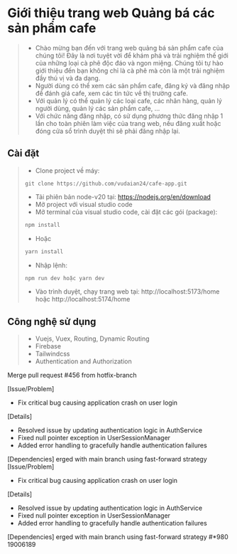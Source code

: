 # Giới thiệu trang web Quảng bá các sản phẩm cafe
> - Chào mừng bạn đến với trang web quảng bá sản phẩm cafe của chúng tôi! Đây là nơi tuyệt vời để khám phá và trải nghiệm thế giới của những loại cà phê độc đáo và ngon miệng. Chúng tôi tự hào giới thiệu đến bạn không chỉ là cà phê mà còn là một trải nghiệm đầy thú vị và đa dạng.
> - Người dùng có thể xem các sản phẩm cafe, đăng ký và đăng nhập để đánh giá cafe, xem các tin tức về thị trường cafe.
> - Với quản lý có thể quản lý các loại cafe, các nhãn hàng, quản lý người dùng, quản lý các sản phẩm cafe, ...
> - Với chức năng đăng nhập, có sử dụng phương thức đăng nhập 1 lần cho toàn phiên làm việc của trang web, nếu đăng xuất hoặc đóng cửa sổ trình duyệt thì sẽ phải đăng nhập lại.

## Cài đặt
> - Clone project về máy:
>```git
>git clone https://github.com/vudaian24/cafe-app.git
>```
> - Tải phiên bản node-v20 tại: https://nodejs.org/en/download
> - Mở project với visual studio code
> - Mở terminal của visual studio code, cài đặt các gói (package):
>```sh
>npm install
>```
> - Hoặc
>```sh
>yarn install
>```
> - Nhập lệnh:
>```sh
>npm run dev hoặc yarn dev
>```
> - Vào trình duyệt, chạy trang web tại: http://localhost:5173/home hoặc http://localhost:5174/home

## Công nghệ sử dụng
> - Vuejs, Vuex, Routing, Dynamic Routing
> - Firebase
> - Tailwindcss
> - Authentication and Authorization


Merge pull request #456 from hotfix-branch

[Issue/Problem]

- Fix critical bug causing application crash on user login

[Details]

- Resolved issue by updating authentication logic in AuthService
- Fixed null pointer exception in UserSessionManager
- Added error handling to gracefully handle authentication failures

[Dependencies]
erged with main branch using fast-forward strategy
[Issue/Problem]

- Fix critical bug causing application crash on user login

[Details]

- Resolved issue by updating authentication logic in AuthService
- Fixed null pointer exception in UserSessionManager
- Added error handling to gracefully handle authentication failures

[Dependencies]
erged with main branch using fast-forward strategy
#*980 19006189
